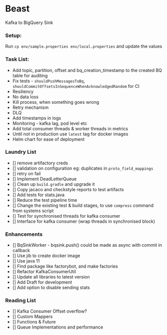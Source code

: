 # Beast

Kafka to BigQuery Sink

### Setup:
Run `cp env/sample.properties env/local.properties` and update the values

### Task List:
* Add topic, partition, offset and bq_creation_timestamp to the created BQ table for auditing
* Fix tests - `shouldPushMessagesToBq`, `shouldCommitOffsetsInSequenceWhenAcknowledgedRandom` for CI
* Resiliency
* No data loss
* Kill process, when something goes wrong
* Retry mechanism
* DLQ
* Add timestamps in logs
* Monitoring - kafka lag, pod level etc
* Add total consumer threads & worker threads in metrics
* Until not in production use `latest` tag for docker images
* Helm chart for ease of deployment

### Laundry List
* [] remove artifactory creds
* [] validation on configuration eg: duplicates in `proto_field_mappings`
* [] retry on fail
* [] Implement DeadLetterQueue
* [] Clean up `build.gradle` and upgrade it
* [] Copy jacaco and checkstyle reports to test artifacts
* [] Add tests for stats.java
* [] Reduce the test pipeline time
* [] Change the existing test & build stages, to use `compress` command from systems script 
* [] Test for synchronised threads for kafka consumer
* [] Interface for kafka consumer (wrap threads in synchronised block)

### Enhancements
* [] BqSinkWorker - bqsink.push() could be made as async with commit in callback
* [] Use jib to create docker image
* [] Use java 11
* [] Find package like factorybot, and make factories
* [] Refactor KafkaConsumerUtil
* [] Update all libraries to latest version
* [] Add Draft for development
* [] Add option to disable sending stats

### Reading List
* [] Kafka Consumer Offset overflow?
* [] Custom Mappers
* [] Functions & Future
* [] Queue Implementations and performance
